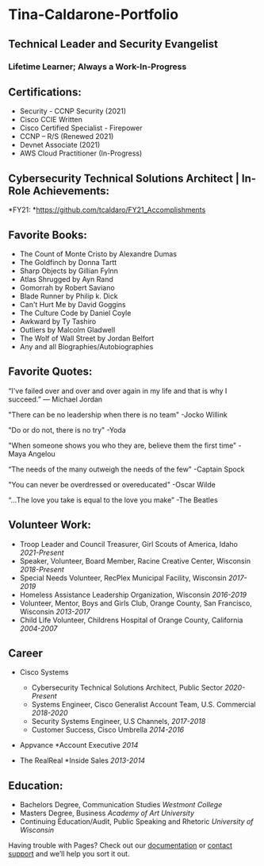 # Tina-Caldarone-Portfolio
## Technical Leader and Security Evangelist
### Lifetime Learner; Always a Work-In-Progress

## Certifications:

 * Security -  CCNP Security (2021)
  * Cisco CCIE Written
  * Cisco Certified Specialist - Firepower
 * CCNP – R/S (Renewed 2021)
 * Devnet Associate (2021)
 * AWS Cloud Practitioner (In-Progress)

## Cybersecurity Technical Solutions Architect | In-Role Achievements:

 *FY21:
    *https://github.com/tcaldaro/FY21_Accomplishments

## Favorite Books:

  * The Count of Monte Cristo by Alexandre Dumas
  * The Goldfinch by Donna Tartt
  * Sharp Objects by Gillian Fylnn 
  * Atlas Shrugged by Ayn Rand
  * Gomorrah by Robert Saviano
  * Blade Runner by Philip k. Dick
  * Can't Hurt Me by David Goggins
  * The Culture Code by Daniel Coyle
  * Awkward by Ty Tashiro
  * Outliers by Malcolm Gladwell
  * The Wolf of Wall Street by Jordan Belfort
  * Any and all Biographies/Autobiographies

## Favorite Quotes:

 “I've failed over and over and over again in my life and that is why I succeed.”
   ― Michael Jordan

 "There can be no leadership when there is no team"
   -Jocko Willink
  
 "Do or do not, there is no try"
   -Yoda
  
 "When someone shows you who they are, believe them the first time"
   -Maya Angelou
  
 “The needs of the many outweigh the needs of the few"
   -Captain Spock
    
 "You can never be overdressed or overeducated"
    -Oscar Wilde
    
 “...The love you take is equal to the love you make”
     -The Beatles
  
## Volunteer Work:

  * Troop Leader and Council Treasurer, Girl Scouts of America, Idaho *2021-Present*
  * Speaker, Volunteer, Board Member, Racine Creative Center, Wisconsin *2018-Present*
  * Special Needs Volunteer, RecPlex Municipal Facility, Wisconsin *2017-2019*
  * Homeless Assistance Leadership Organization, Wisconsin *2016-2019*
  * Volunteer, Mentor, Boys and Girls Club, Orange County, San Francisco, Wisconsin *2013-2017*
  * Child Life Volunteer, Childrens Hospital of Orange County, California *2004-2007*
    
## Career

* Cisco Systems 

  * Cybersecurity Technical Solutions Architect, Public Sector *2020-Present*
  * Systems Engineer, Cisco Generalist Account Team,  U.S. Commercial *2018-2020*
  * Security Systems Engineer, U.S Channels, *2017-2018*
  * Customer Success, Cisco Umbrella *2014-2016*
 
 * Appvance
  *Account Executive *2014*
  
 * The RealReal
  *Inside Sales *2013-2014*

## Education:

 * Bachelors Degree, Communication Studies *Westmont College*
 * Masters Degree, Business *Academy of Art University*
 * Continuing Education/Audit, Public Speaking and Rhetoric *University of Wisconsin*


Having trouble with Pages? Check out our [documentation](https://docs.github.com/categories/github-pages-basics/) or [contact support](https://support.github.com/contact) and we’ll help you sort it out.
